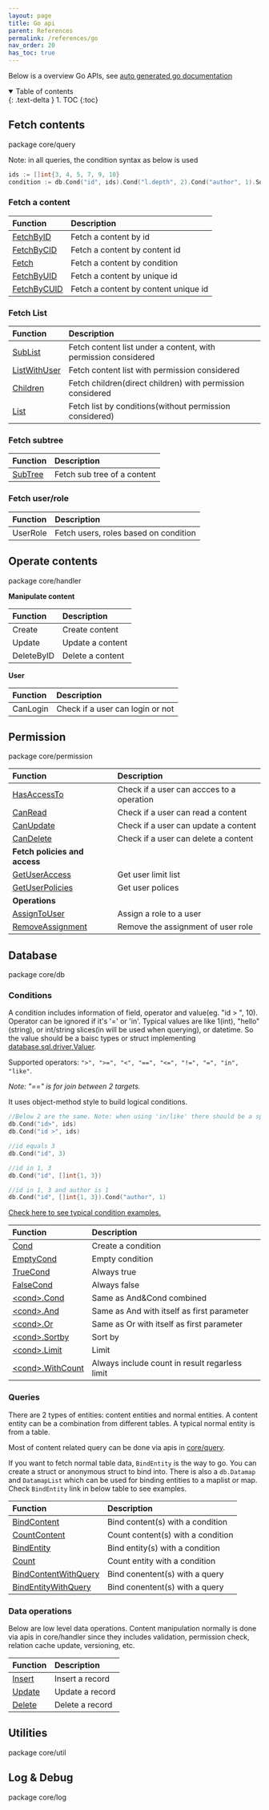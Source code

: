 ```yaml
---
layout: page
title: Go api
parent: References
permalink: /references/go
nav_order: 20
has_toc: true
---
```


Below is a overview Go APIs, see [auto generated go documentation](https://pkg.go.dev/github.com/digimakergo/digimaker#section-documentation)

<details open markdown="block">
  <summary>
    Table of contents
  </summary>
  {: .text-delta }
1. TOC
{:toc}
</details>

## Fetch contents
package core/query

Note: in all queries, the condition syntax as below is used

```go
ids := []int{3, 4, 5, 7, 9, 10}
condition := db.Cond("id", ids).Cond("l.depth", 2).Cond("author", 1).Sortby("modified desc").Limit(0, 2)
```

### Fetch a content

| Function        | Description       
|:-------------|:---------------------|
| [FetchByID](https://pkg.go.dev/github.com/digimakergo/digimaker/core/query#FetchByID)       |  Fetch a content by id  |
| [FetchByCID](https://pkg.go.dev/github.com/digimakergo/digimaker/core/query#FetchByCID)     |  Fetch a content by content id  |
| [Fetch](https://pkg.go.dev/github.com/digimakergo/digimaker/core/query#Fetch)           |  Fetch a content by condition  |
| [FetchByUID](https://pkg.go.dev/github.com/digimakergo/digimaker/core/query#FetchByUID)     |  Fetch a content by unique id  |
| [FetchByCUID](https://pkg.go.dev/github.com/digimakergo/digimaker/core/query#FetchByCUID)   |  Fetch a content by content unique id  |


### Fetch List

| Function        | Description       
|:-------------|:---------------------|
| [SubList](https://pkg.go.dev/github.com/digimakergo/digimaker/core/query#SubList)       |  Fetch content list under a content, with permission considered  |
| [ListWithUser](https://pkg.go.dev/github.com/digimakergo/digimaker/core/query#ListWithUser)  |  Fetch content list with permission considered |
| [Children](https://pkg.go.dev/github.com/digimakergo/digimaker/core/query#Children)      |  Fetch children(direct children) with permission considered  |
| [List](https://pkg.go.dev/github.com/digimakergo/digimaker/core/query#List)     |  Fetch list by conditions(without permission considered)  |

### Fetch subtree

| Function        | Description       
|:-------------|:---------------------|
| [SubTree](https://pkg.go.dev/github.com/digimakergo/digimaker/core/query#SubTree)        |  Fetch sub tree of a content  |

### Fetch user/role

| Function        | Description       
|:-------------|:---------------------|
| UserRole  |  Fetch users, roles based on condition |

## Operate contents
package core/handler

**Manipulate content**

| Function        | Description       
|:-------------|:---------------------|
| Create        |  Create content |
| Update        |  Update a content |
| DeleteByID        |  Delete a content |


**User**

| Function        | Description       
|:-------------|:---------------------|
| CanLogin        |  Check if a user can login or not |


## Permission
package core/permission

| Function        | Description       
|:-------------|:---------------------|
| [HasAccessTo](https://pkg.go.dev/github.com/digimakergo/digimaker/core/permission#HasAccessTo)        |  Check if a user can accces to a operation |
| [CanRead](https://pkg.go.dev/github.com/digimakergo/digimaker/core/permission#CanRead)        |  Check if a user can read a content |
| [CanUpdate](https://pkg.go.dev/github.com/digimakergo/digimaker/core/permission#CanUpdate)        |  Check if a user can update a content |
| [CanDelete](https://pkg.go.dev/github.com/digimakergo/digimaker/core/permission#CanDelete)        |  Check if a user can delete a content |
| **Fetch policies and access**        |   |
| [GetUserAccess](https://pkg.go.dev/github.com/digimakergo/digimaker/core/permission#GetUserAccess)        |  Get user limit list|
| [GetUserPolicies](https://pkg.go.dev/github.com/digimakergo/digimaker/core/permission#GetUserPolicies)        |  Get user polices|
| **Operations**| |
| [AssignToUser](https://pkg.go.dev/github.com/digimakergo/digimaker/core/permission#AssignToUser)        |  Assign a role to a user|
| [RemoveAssignment](https://pkg.go.dev/github.com/digimakergo/digimaker/core/permission#RemoveAssignment)        |  Remove the assignment of user role|

## Database
package core/db


### Conditions

A condition includes information of field, operator and value(eg. "id > ", 10). Operator can be ignored if it's '=' or 'in'. Typical values are like 1(int), "hello"(string), or int/string slices(in will be used when querying), or datetime. So the value should be a baisc types or struct implementing  [database.sql.driver.Valuer](https://golang.org/pkg/database/sql/driver/#Valuer).

Supported operators: `">", ">=", "<", "==", "<=", "!=", "=", "in", "like"`. 

*Note: "==" is for join between 2 targets.*

It uses object-method style to build logical conditions.

```go
//Below 2 are the same. Note: when using 'in/like' there should be a space before the operator
db.Cond("id>", ids)
db.Cond("id >", ids)

//id equals 3
db.Cond("id", 3)

//id in 1, 3
db.Cond("id", []int{1, 3})

//id in 1, 3 and author is 1
db.Cond("id", []int{1, 3}).Cond("author", 1)
```

[Check here to see typical condition examples.](https://pkg.go.dev/github.com/digimakergo/digimaker/core/db#example-Cond)

| Function        | Description       
|:-------------|:---------------------|
| [Cond](https://pkg.go.dev/github.com/digimakergo/digimaker/core/db#Cond)        |  Create a condition |
| [EmptyCond](https://pkg.go.dev/github.com/digimakergo/digimaker/core/db#EmptyCond)        |  Empty condition |
| [TrueCond](https://pkg.go.dev/github.com/digimakergo/digimaker/core/db#TrueCond)        |  Always true |
| [FalseCond](https://pkg.go.dev/github.com/digimakergo/digimaker/core/db#FalseCond)        |  Always false |
| [\<cond\>.Cond](https://pkg.go.dev/github.com/digimakergo/digimaker/core/db#Condition.Cond)     |  Same as And&Cond combined |
| [\<cond\>.And](https://pkg.go.dev/github.com/digimakergo/digimaker/core/db#Condition.And)   | Same as And with itself as first parameter |
| [\<cond\>.Or](https://pkg.go.dev/github.com/digimakergo/digimaker/core/db#Condition.Or)    | Same as Or with itself as first parameter |
| [\<cond\>.Sortby](https://pkg.go.dev/github.com/digimakergo/digimaker/core/db#Condition.Sortby)        |  Sort by |
| [\<cond\>.Limit](https://pkg.go.dev/github.com/digimakergo/digimaker/core/db#Condition.Limit)        |  Limit |
| [\<cond\>.WithCount](https://pkg.go.dev/github.com/digimakergo/digimaker/core/db#Condition.WithCount)   |  Always include count in result regarless limit |

### Queries
There are 2 types of entities: content entities and normal entities. A content entity can be a combination from different tables. A typical normal entity is from a table.

Most of content related query can be done via apis in [core/query](#package-corequery).

If you want to fetch normal table data, `BindEntity` is the way to go. You can create a struct or anonymous struct to bind into. There is also a `db.Datamap` and `DatamapList` which can be used for binding entities to a maplist or map. Check `BindEntity` link in below table to see examples.

| Function        | Description       
|:-------------|:---------------------|
| [BindContent](https://pkg.go.dev/github.com/digimakergo/digimaker/core/db#BindContent)        |  Bind content(s) with a condition |
| [CountContent](https://pkg.go.dev/github.com/digimakergo/digimaker/core/db#CountContent)        |  Count content(s) with a condition |
| [BindEntity](https://pkg.go.dev/github.com/digimakergo/digimaker/core/db#BindEntity)        |  Bind entity(s) with a condition |
| [Count](https://pkg.go.dev/github.com/digimakergo/digimaker/core/db#Count)        |   Count entity with a condition |
| [BindContentWithQuery](https://pkg.go.dev/github.com/digimakergo/digimaker/core/db#BindContentWithQuery)        |  Bind conentent(s) with a query|
| [BindEntityWithQuery](https://pkg.go.dev/github.com/digimakergo/digimaker/core/db#BindEntityWithQuery)        |  Bind conentent(s) with a query|

### Data operations
Below are low level data operations. Content manipulation normally is done via apis in core/handler since they includes validation, permission check, relation cache update, versioning, etc.

| Function        | Description       
|:-------------|:---------------------|
| [Insert](https://pkg.go.dev/github.com/digimakergo/digimaker/core/db#Insert)        |  Insert a record |
| [Update](https://pkg.go.dev/github.com/digimakergo/digimaker/core/db#Update)        |  Update a record |
| [Delete](https://pkg.go.dev/github.com/digimakergo/digimaker/core/db#Delete)        |  Delete a record |




## Utilities
package core/util

## Log & Debug
package core/log
